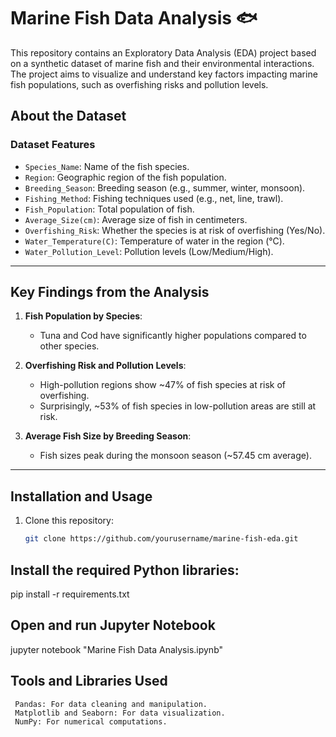 # Marine Fish Data Analysis 🐟

This repository contains an Exploratory Data Analysis (EDA) project based on a synthetic dataset of marine fish and their environmental interactions. The project aims to visualize and understand key factors impacting marine fish populations, such as overfishing risks and pollution levels.

## About the Dataset

### **Dataset Features**
- `Species_Name`: Name of the fish species.
- `Region`: Geographic region of the fish population.
- `Breeding_Season`: Breeding season (e.g., summer, winter, monsoon).
- `Fishing_Method`: Fishing techniques used (e.g., net, line, trawl).
- `Fish_Population`: Total population of fish.
- `Average_Size(cm)`: Average size of fish in centimeters.
- `Overfishing_Risk`: Whether the species is at risk of overfishing (Yes/No).
- `Water_Temperature(C)`: Temperature of water in the region (°C).
- `Water_Pollution_Level`: Pollution levels (Low/Medium/High).

---

## Key Findings from the Analysis

1. **Fish Population by Species**:
   - Tuna and Cod have significantly higher populations compared to other species.

2. **Overfishing Risk and Pollution Levels**:
   - High-pollution regions show ~47% of fish species at risk of overfishing.
   - Surprisingly, ~53% of fish species in low-pollution areas are still at risk.

3. **Average Fish Size by Breeding Season**:
   - Fish sizes peak during the monsoon season (~57.45 cm average).

---

## Installation and Usage

1. Clone this repository:
   ```bash
   git clone https://github.com/yourusername/marine-fish-eda.git
   
## Install the required Python libraries:
   pip install -r requirements.txt
## Open and run Jupyter Notebook
   jupyter notebook "Marine Fish Data Analysis.ipynb"
   
## Tools and Libraries Used
     Pandas: For data cleaning and manipulation.
     Matplotlib and Seaborn: For data visualization.
     NumPy: For numerical computations.


